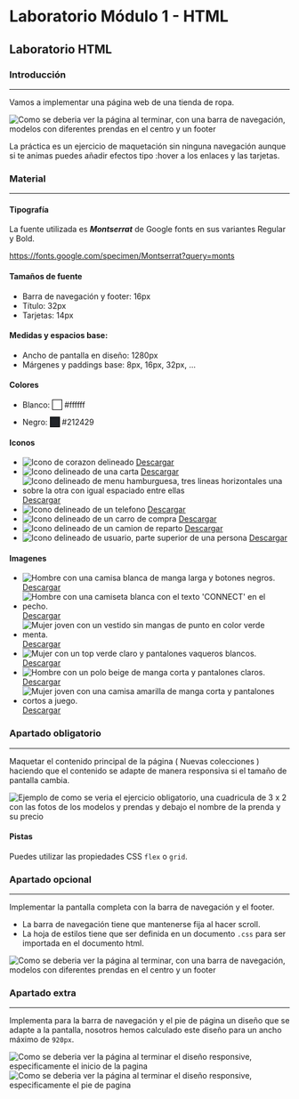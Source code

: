# Laboratorio Módulo 1 - HTML

## Laboratorio HTML

### Introducción

---

Vamos a implementar una página web de una tienda de ropa.

<img src="./assets/images/portada.png" alt="Como se deberia ver la página al terminar, con una barra de navegación, modelos con diferentes prendas en el centro y un footer">

La práctica es un ejercicio de maquetación sin ninguna navegación aunque si te animas puedes añadir efectos tipo :hover a los enlaces y las tarjetas.

### Material

---

#### Tipografía

La fuente utilizada es **_Montserrat_** de Google fonts en sus variantes Regular y Bold.

https://fonts.google.com/specimen/Montserrat?query=monts

#### Tamaños de fuente

- Barra de navegación y footer: 16px
- Título: 32px
- Tarjetas: 14px

#### Medidas y espacios base:

- Ancho de pantalla en diseño: 1280px
- Márgenes y paddings base: 8px, 16px, 32px, ...

#### Colores

- Blanco: <span style="width:25px; height:25px; background:#fff; border:1px solid #000; color:#ffffff">....</span> #ffffff

- Negro: <span style="width:25px; height:25px; background:#212429; border:1px solid #000; color:#212429">....</span> #212429

#### Iconos

- <img src="./assets/icons/icon-heart.svg" alt="Icono de corazon delineado"> [Descargar](https://raw.githubusercontent.com/Lemoncode/fotos-ejemplos/main/online-shop/icons/icon-heart.svg)
- <img src="./assets/icons/icon-mail.svg" alt="Icono delineado de una carta"> [Descargar](https://raw.githubusercontent.com/Lemoncode/fotos-ejemplos/main/online-shop/icons/icon-mail.svg)
- <img src="./assets/icons/icon-menu-burguer.svg" alt="Icono delineado de menu hamburguesa, tres lineas horizontales una sobre la otra con igual espaciado entre ellas"> [Descargar](https://raw.githubusercontent.com/Lemoncode/fotos-ejemplos/main/online-shop/icons/icon-menu-burguer.svg)
- <img src="./assets/icons/icon-phone.svg" alt="Icono delineado de un telefono"> [Descargar](https://raw.githubusercontent.com/Lemoncode/fotos-ejemplos/main/online-shop/icons/icon-phone.svg)
- <img src="./assets/icons/icon-shopping-cart.svg" alt="Icono delineado de un carro de compra"> [Descargar](https://raw.githubusercontent.com/Lemoncode/fotos-ejemplos/main/online-shop/icons/icon-shopping-cart.svg)
- <img src="./assets/icons/icon-truck.svg" alt="Icono delineado de un camion de reparto"> [Descargar](https://raw.githubusercontent.com/Lemoncode/fotos-ejemplos/main/online-shop/icons/icon-truck.svg)
- <img src="./assets/icons/icon-user.svg" alt="Icono delineado de usuario, parte superior de una persona"> [Descargar](https://raw.githubusercontent.com/Lemoncode/fotos-ejemplos/main/online-shop/icons/icon-user.svg)

#### Imagenes

- <img alt="Hombre con una camisa blanca de manga larga y botones negros." src="./assets/images/image-1.jpg" /> [Descargar](https://raw.githubusercontent.com/Lemoncode/fotos-ejemplos/main/online-shop/images/image-1.jpg)
- <img alt="Hombre con una camiseta blanca con el texto 'CONNECT' en el pecho." src="./assets/images/image-2.jpg" /> [Descargar](https://raw.githubusercontent.com/Lemoncode/fotos-ejemplos/main/online-shop/images/image-2.jpg)
- <img alt="Mujer joven con un vestido sin mangas de punto en color verde menta." src ="./assets/images/image-3.jpg"/> [Descargar](https://raw.githubusercontent.com/Lemoncode/fotos-ejemplos/main/online-shop/images/image-3.jpg)
- <img alt="Mujer con un top verde claro y pantalones vaqueros blancos." src="./assets/images/image-4.jpg" /> [Descargar](https://raw.githubusercontent.com/Lemoncode/fotos-ejemplos/main/online-shop/images/image-4.jpg)
- <img alt="Hombre con un polo beige de manga corta y pantalones claros." src="./assets/images/image-5.jpg" /> [Descargar](https://raw.githubusercontent.com/Lemoncode/fotos-ejemplos/main/online-shop/images/image-5.jpg)
- <img alt="Mujer joven con una camisa amarilla de manga corta y pantalones cortos a juego." src="./assets/images/image-6.jpg" /> [Descargar](https://raw.githubusercontent.com/Lemoncode/fotos-ejemplos/main/online-shop/images/image-6.jpg)

### Apartado obligatorio

---

Maquetar el contenido principal de la página ( Nuevas colecciones ) haciendo que el contenido se adapte de manera responsiva si el tamaño de pantalla cambia.

<img src="./assets/images/ejercicio-obligatorio.png" alt="Ejemplo de como se veria el ejercicio obligatorio, una cuadricula de 3 x 2 con las fotos de los modelos y prendas y debajo el nombre de la prenda y su precio">

#### Pistas

Puedes utilizar las propiedades CSS `flex` o `grid`.

### Apartado opcional

---

Implementar la pantalla completa con la barra de navegación y el footer.

- La barra de navegación tiene que mantenerse fija al hacer scroll.
- La hoja de estilos tiene que ser definida en un documento `.css` para ser importada en el documento html.

<img src="./assets/images/portada.png" alt="Como se deberia ver la página al terminar, con una barra de navegación, modelos con diferentes prendas en el centro y un footer">

### Apartado extra

---

Implementa para la barra de navegación y el pie de página un diseño que se adapte a la pantalla, nosotros hemos calculado este diseño para un ancho máximo de `920px`.

<img src="./assets/images/diseño responsive menu.png" alt="Como se deberia ver la página al terminar el diseño responsive, especificamente el inicio de la pagina">

<img src="./assets/images/diseño responsive pie de página.png" alt="Como se deberia ver la página al terminar el diseño responsive, especificamente el pie de pagina">

